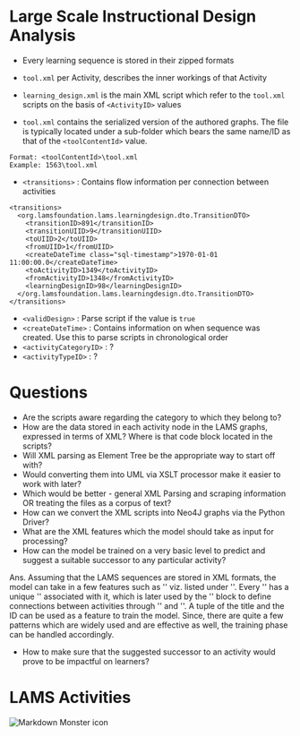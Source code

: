 # Large Scale Instructional Design Analysis

* Every learning sequence is stored in their zipped formats
* `tool.xml` per Activity, describes the inner workings of that Activity
* `learning_design.xml` is the main XML script which refer to the `tool.xml` scripts on the basis of `<ActivityID>` values

* `tool.xml` contains the serialized version of the authored graphs. The file is typically located under a sub-folder which bears the same name/ID as that of the `<toolContentId>` value. 
```
Format: <toolContentId>\tool.xml
Example: 1563\tool.xml
```

* `<transitions>` : Contains flow information per connection between activities
```
<transitions>
  <org.lamsfoundation.lams.learningdesign.dto.TransitionDTO>
    <transitionID>891</transitionID>
    <transitionUIID>9</transitionUIID>
    <toUIID>2</toUIID>
    <fromUIID>1</fromUIID>
    <createDateTime class="sql-timestamp">1970-01-01 11:00:00.0</createDateTime>
    <toActivityID>1349</toActivityID>
    <fromActivityID>1348</fromActivityID>
    <learningDesignID>98</learningDesignID>
  </org.lamsfoundation.lams.learningdesign.dto.TransitionDTO>
</transitions>
```
* `<validDesign>` : Parse script if the value is `true`
* `<createDateTime>` : Contains information on when sequence was created. Use this to parse scripts in chronological order
* `<activityCategoryID>` : ?
* `<activityTypeID>` : ?

# Questions

* Are the scripts aware regarding the category to which they belong to?
* How are the data stored in each activity node in the LAMS graphs, expressed in terms of XML? Where is that code block located in the scripts?
* Will XML parsing as Element Tree be the appropriate way to start off with? 
* Would converting them into UML via XSLT processor make it easier to work with later?
* Which would be better - general XML Parsing and scraping information OR treating the files as a corpus of text?
* How can we convert the XML scripts into Neo4J graphs via the Python Driver?
* What are the XML features which the model should take as input for processing?
* How can the model be trained on a very basic level to predict and suggest a suitable successor to any particular activity?

Ans. 
Assuming that the LAMS sequences are stored in XML formats, the model can take in a few features such as '<activityTitle>' viz. listed under '<activities>'. Every '<activityTitle>' has a unique '<activityUIID>' associated with it, which is later used by the '<transitions>' block to define connections between activities through '<fromUIID>' and '<toUIID>'. A tuple of the title and the ID can be used as a feature to train the model. Since, there are quite a few patterns which are widely used and are effective as well, the training phase can be handled accordingly.

* How to make sure that the suggested successor to an activity would prove to be impactful on learners? 

# LAMS Activities

<div align="center">
<img src="https://wiki.lamsfoundation.org/download/attachments/5570607/types.png?version=1&modificationDate=1260541901000"
     alt="Markdown Monster icon"
     style="float: left; margin-right: 10px"/>
</div>
